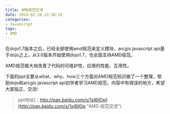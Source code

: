 ```yaml
---
title: AMD规范交流
date: 2014-02-28 13:38:19
categories:
- JavaScript
tags:
- AMD
---
```


在dojo1.7版本之后，已经全部使用amd规范来定义模块，arcgis javascript api基于dojo之上，从3.0版本开始使用dojo1.7，也全面支持AMD规范。

AMD规范极大地改善了代码的可维护性，应用的性能、互用性。

下面的ppt主要从what、why、how三个方面对AMD规范知识做了一个整理，帮助dojo和arcgis javascript api初学者学习AMD规范，内容中有错误的地方，希望大家指正、交流!
> ppt地址[：http://pan.baidu.com/s/1sj6llOp](http://pan.baidu.com/s/1sj6llOp "AMD 规范交流")
